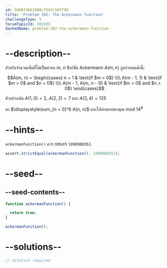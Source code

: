 ```yaml
---
id: 5900f4861000cf542c50ff99
title: 'Problem 282: The Ackermann function'
challengeType: 5
forumTopicId: 301933
dashedName: problem-282-the-ackermann-function
---
```


# --description--

สำหรับจำนวนเต็มที่ไม่เป็นค่าลบ $m$, $n$ ฟังก์ชัน Ackermann $A(m, n)$ ถูกกำหนดดังนี้:

$$A(m, n) =
\begin{cases}
n + 1                 & \text{if $m = 0$}             \\\\
A(m - 1, 1)           & \text{if $m > 0$ and $n = 0$} \\\\
A(m - 1, A(m, n - 1)) & \text{if $m > 0$ and $n > 0$}
\end{cases}$$

ตัวอย่างเช่น $A(1, 0) = 2$, $A(2, 2) = 7$ และ $A(3, 4) = 125$

หา $\displaystyle\sum_{n = 0}^6 A(n, n)$ และให้คำตอบของคุณ mod ${14}^8$

# --hints--

`ackermanFunction()` ควร return `1098988351`.

```js
assert.strictEqual(ackermanFunction(), 1098988351);
```

# --seed--

## --seed-contents--

```js
function ackermanFunction() {

  return true;
}

ackermanFunction();
```

# --solutions--

```js
// solution required
```
